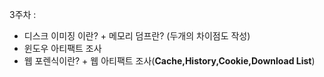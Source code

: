3주차 : 
- 디스크 이미징 이란? + 메모리 덤프란? (두개의 차이점도 작성)
- 윈도우 아티팩트 조사
- 웹 포렌식이란? + 웹 아티팩트 조사(**Cache,History,Cookie,Download List**)
